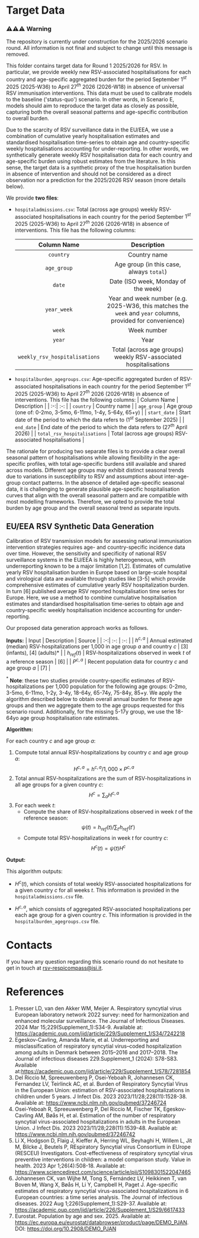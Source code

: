 # Target Data

### ⚠️⚠️⚠️ Warning
The repository is currently under construction for the 2025/2026 scenario round. All information is not final and subject to change until this message is removed.

This folder contains target data for Round 1 2025/2026 for RSV. In particular, we provide weekly new RSV-associated hospitalisations for each country and age-specific aggregated burden for the period September $1^{st}$ 2025 (2025-W36) to April $27^{th}$ 2026 (2026-W18) in absence of universal RSV immunisation interventions. This data must be used to calibrate models to the baseline ('status-quo') scenario. In other words, in Scenario E, models should aim to reproduce the target data as closely as possible, capturing both the overall seasonal patterns and age-specific contribution to overall burden.

Due to the scarcity of RSV surveillance data in the EU/EEA, we use a combination of cumulative yearly hospitalisation estimates and standardised hospitalisation time-series to obtain age and country-specific weekly hospitalisations accounting for under-reporting. In other words, we synthetically generate weekly RSV hospitalisation data for each country and age-specific burden using robust estimates from the literature. In this sense, the target data is a synthetic proxy of the true hospitalisation burden in absence of intervention and should not be considered as a direct observation nor a prediction for the 2025/2026 RSV season (more details below).

We provide **two files**: 
- `hospitaladmissions.csv`: Total (across age groups) weekly RSV-associated hospitalisations in each country for the period September $1^{st}$ 2025 (2025-W36) to April $27^{th}$ 2026 (2026-W18) in absence of interventions. This file has the following columns: 

    | Column Name | Description |
    |  :-:|  :-: |
    | `country` | Country name |
    | `age_group` | Age group (in this case, always `total`) |
    | `date` | Date (ISO week, Monday of the week) |
    | `year_week` | Year and week number (e.g. 2025-W36, this matches the `week` and `year` columns, provided for convenience) |
    | `week` | Week number |
    | `year` | Year |
    | `weekly_rsv_hospitalisations` | Total (across age groups) weekly RSV-associated hospitalisations |

- `hospitalburden_agegroups.csv`: Age-specific aggregated burden of RSV-associated hospitalisations in each country for the period September $1^{st}$ 2025 (2025-W36) to April $27^{th}$ 2026 (2026-W18) in absence of interventions. This file has the following columns: 
    | Column Name | Description |
    |  :-:|  :-: |
    | `country` | Country name |
    | `age_group` | Age group (one of: 0-2mo, 3-5mo, 6-11mo, 1-4y, 5-64y, 65+y) |
    | `start_date` | Start date of the period to which the data refers to ($1^{st}$ September 2025) |
    | `end_date` | End date of the period to which the data refers to ($27^{th}$ April 2026) |
    | `total_rsv_hospitalisations` | Total (across age groups) RSV-associated hospitalisations |

The rationale for producing two separate files is to provide a clear overall seasonal pattern of hospitalisations while allowing flexibility in the age-specific profiles, with total age-specific burdens still available and shared across models. Different age groups may exhibit distinct seasonal trends due to variations in susceptibility to RSV and assumptions about inter-age-group contact patterns. In the absence of detailed age-specific seasonal data, it is challenging to generate plausible age-specific hospitalisation curves that align with the overall seasonal pattern and are compatible with most modelling frameworks. Therefore, we opted to provide the total burden by age group and the overall seasonal trend as separate inputs.


## EU/EEA RSV Synthetic Data Generation
Calibration of RSV transmission models for assessing national immunisation intervention strategies requires age- and country-specific incidence data over time. However, the sensitivity and specificity of national RSV surveillance systems in the EU/EEA is highly heterogeneous, with underreporting known to be a major limitation [1,2]. Estimates of cumulative yearly RSV hospitalisation burden in Europe based on large-scale hospital and virological data are available through studies like [3-5] which provide comprehensive estimates of cumulative yearly RSV hospitalization burden. In turn [6] published average RSV reported hospitalisation time series for Europe. Here, we use a method to combine cumulative hospitalisation estimates and standardised hospitalisation time-series to obtain age and country-specific weekly hospitalisation incidence accounting for under-reporting. 

Our proposed data generation approach works as follows.

**Inputs:** 
| Input | Description | Source |
|  :-:|  :-: | :-: |
| $h^{c,a}$ | Annual estimated (median) RSV-hospitalizations per 1,000 in age group $a$ and country $c$ | [3] (infants), [4] (adults)* |
| $h_{ref}(t)$ | RSV-hospitalizations observed in week $t$ of a reference season | [6] |
| $P^{c,a}$ | Recent population data for country $c$ and age group $a$ | [7] |

$^{*}$ **Note**: these two studies provide country-specific estimates of RSV-hospitalizations per 1,000 population for the following age groups: 0-2mo, 3-5mo, 6-11mo, 1-2y, 3-4y, 18-64y, 65-74y, 75-84y, 85+y. We apply the algorithm described below to obtain overall annual burden for these age groups and then we aggregate them to the age groups requested for this scenario round. Additionally, for the missing 5-17y group, we use the 18-64yo age group hospitalisation rate estimates.

**Algorithm:** 

For each country $c$ and age group $a$: 
1. Compute total annual RSV-hospitalizations by country $c$ and age group $a$: 
    $$H^{c,a} = h^{c,a} /1,000\times P^{c,a}$$
2. Total annual RSV-hospitalizations are the sum of RSV-hospitalizations in all age groups for a given country $c$: 
    $$H^{c}=\sum_{a}H^{c,a}$$
3. For each week $t$: 
    - Compute the share of RSV-hospitalizations observed in week $t$ of the reference season: 
        $$\psi(t)=h_{ref}(t) / \sum_{t'}h_{ref}(t')$$
    - Compute total RSV-hospitalizations in week $t$ for country $c$: 
        $$H^{c}(t)=\psi(t) H^{c}$$

**Output:** 

This algorithm outputs: 
- $H^{c}(t)$, which consists of total weekly RSV-associated hospitalizations for a given country $c$ for all weeks $t$. This information is provided in the `hospitaladmissions.csv` file.

- $H^{c,a}$, which consists of aggregated RSV-associated hospitalizations per each age group for a given country $c$. This information is provided in the `hospitalburden_agegroups.csv` file.


# Contacts
If you have any question regarding this scenario round do not hesitate to get in touch at [rsv-respicompass@isi.it](mailto:rsv-respicompass@isi.it).


# References
1. Presser LD, van den Akker WM, Meijer A. Respiratory syncytial virus European laboratory network 2022 survey: need for harmonization and enhanced molecular surveillance. The Journal of Infectious Diseases. 2024 Mar 15;229(Supplement_1):S34-9. Available at: https://academic.oup.com/jid/article/229/Supplement_1/S34/7242218
2. Egeskov-Cavling, Amanda Marie, et al. Underreporting and misclassification of respiratory syncytial virus–coded hospitalization among adults in Denmark between 2015–2016 and 2017–2018. The Journal of infectious diseases 229.Supplement_1 (2024): S78-S83. Available at:https://academic.oup.com/jid/article/229/Supplement_1/S78/7281854
3. Del Riccio M, Spreeuwenberg P, Osei-Yeboah R, Johannesen CK, Fernandez LV, Teirlinck AC, et al. Burden of Respiratory Syncytial Virus in the European Union: estimation of RSV-associated hospitalizations in children under 5 years. J Infect Dis. 2023 2023/11/28;228(11):1528-38. Available at: https://www.ncbi.nlm.nih.gov/pubmed/37246724
4. Osei-Yeboah R, Spreeuwenberg P, Del Riccio M, Fischer TK, Egeskov-Cavling AM, Bøås H, et al. Estimation of the number of respiratory syncytial virus-associated hospitalizations in adults in the European Union. J Infect Dis. 2023 2023/11/28;228(11):1539-48. Available at: https://www.ncbi.nlm.nih.gov/pubmed/37246742
5. Li X, Hodgson D, Flaig J, Kieffer A, Herring WL, Beyhaghi H, Willem L, Jit M, Bilcke J, Beutels P, REspiratory Syncytial virus Consortium in EUrope (RESCEU) Investigators. Cost-effectiveness of respiratory syncytial virus preventive interventions in children: a model comparison study. Value in health. 2023 Apr 1;26(4):508-18. Available at: https://www.sciencedirect.com/science/article/pii/S1098301522047465
6. Johannesen CK, van Wijhe M, Tong S, Fernández LV, Heikkinen T, van Boven M, Wang X, Bøås H, Li Y, Campbell H, Paget J. Age-specific estimates of respiratory syncytial virus-associated hospitalizations in 6 European countries: a time series analysis. The Journal of infectious diseases. 2022 Aug 1;226(Supplement_1):S29-37. Available at: https://academic.oup.com/jid/article/226/Supplement_1/S29/6617433
7. Eurostat. Population by age and sex. 2025. Available at: https://ec.europa.eu/eurostat/databrowser/product/page/DEMO_PJAN. DOI: https://doi.org/10.2908/DEMO_PJAN
